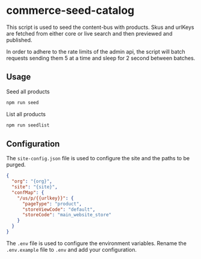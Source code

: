 # commerce-seed-catalog

This script is used to seed the content-bus with products. Skus and urlKeys are fetched from either core or live search and then previewed and published.

In order to adhere to the rate limits of the admin api, the script will batch requests sending them 5 at a time and sleep for 2 second between batches.

## Usage

Seed all products
```bash
npm run seed
```

List all products
```bash
npm run seedlist
```

## Configuration

The `site-config.json` file is used to configure the site and the paths to be purged.

```json
{
  "org": "{org}",
  "site": "{site}",
  "confMap": {
    "/us/p/{{urlkey}}": {
      "pageType": "product",
      "storeViewCode": "default",
      "storeCode": "main_website_store"
    }
  }
}
```

The `.env` file is used to configure the environment variables. Rename the `.env.example` file to `.env` and add your configuration.